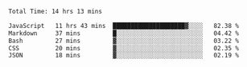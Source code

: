 <!--START_SECTION:waka-->

```txt
Total Time: 14 hrs 13 mins

JavaScript   11 hrs 43 mins  ████████████████████▓░░░░   82.38 %
Markdown     37 mins         █░░░░░░░░░░░░░░░░░░░░░░░░   04.42 %
Bash         27 mins         ▓░░░░░░░░░░░░░░░░░░░░░░░░   03.22 %
CSS          20 mins         ▓░░░░░░░░░░░░░░░░░░░░░░░░   02.35 %
JSON         18 mins         ▓░░░░░░░░░░░░░░░░░░░░░░░░   02.19 %
```

<!--END_SECTION:waka-->
